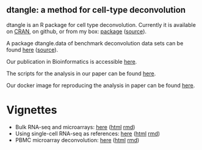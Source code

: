 ## dtangle: a method for cell-type deconvolution


dtangle is an R package for cell type deconvolution. Currently it is available on [CRAN](https://cran.r-project.org/package=dtangle), on github, or from my box: [package](https://wm1693.box.com/s/5chpeh1j1zll6v2h56g6g8jk7j51iwr5) ([source](https://wm1693.box.com/s/csb3xewvlldw1lweb843m85i6d7tda53)).

A package dtangle.data of benchmark deconvolution data sets can be found [here](https://wm1693.box.com/s/np66a1wnhngafoawsiu665sjb7kye2ub) ([source](https://wm1693.box.com/s/sd793v1xka33elnizfegpgppg0l4jx6a)).

Our publication in Bioinformatics is accessible [here](https://academic.oup.com/bioinformatics/advance-article/doi/10.1093/bioinformatics/bty926/5165376?guestAccessKey=ac40b15d-bec0-48c1-be94-fbef567f63ec).

The scripts for the analysis in our paper can be found [here](https://wm1693.box.com/s/7u5mhph3io64dd8zrn4rdf9ce02368cu).

Our docker image for reproducing the analysis in paper can be found [here](https://hub.docker.com/r/gjhunt/dtangle/).

# Vignettes

* Bulk RNA-seq and microarrays: [here](vign/basic-deconvolution.md) ([html](vign/basic-deconvolution.html) [rmd](https://github.com/gjhunt/dtangle/blob/master/vign/basic-deconvolution.Rmd))
* Using single-cell RNA-seq as references: [here](vign/sc_vignette.md) ([html](https://github.com/gjhunt/dtangle/blob/master/vign/sc_vignette.html) [rmd](https://github.com/gjhunt/dtangle/blob/master/vign/sc_vignette.Rmd))
* PBMC microarray deconvolution: [here](vign/blood.md) ([html](https://github.com/gjhunt/dtangle/blob/master/vign/blood.html) [rmd](https://github.com/gjhunt/dtangle/blob/master/vign/blood.Rmd))

